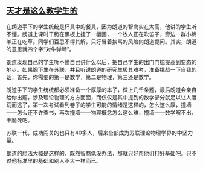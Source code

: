 ## [天才是这么教学生的](https://www.xxbiquge.com/11_11207/5463392.html)


  在朗道手下的学生统统是杯具中的餐具，因为朗道的智商实在太高，他讲的学生听不懂。朗道上课时干脆在黑板上挂了一幅画，一个牧人正在吹笛子，旁边一群小绵羊正在吃草。同学们百思不得其解，只好冒着挨骂的风险向朗道提问。其实，朗道的意思就四个字“对牛弹琴”。

  朗道发现自己的学生听不懂自己讲什么以后，把自己学生的出门门槛提高到变态的地步。如果阁下生在苏联，并且听说朗道的研究生极其难考，准备挑战一下自我的话，首先，你需要的第一是数学，第二是物理，第三还是数学。

  朗道手下的学生统统都必须准备一个厚厚的本子，做上几千条题，最后朗道会亲自给你出题，涉及理论物理的方方面面，而仅仅是其中提到的数学部分就足以让人落荒而逃了，第一次考试看到卷子的学生可能的情绪是这样的，怎么这么厚，撞墙——怎么还不许查书，再次撞墙——物理概念怎么这么难，撞墙——数学解不出，干脆死吧。

  苏联一代，成功闯关的也只有40多人，后来全部成为苏联理论物理学界的中坚力量。

  朗道的想法大概是这样的，既然智商低没办法，那就只好帮他们打好基础吧。只不过他标准里的基础和别人不大一样而已。
